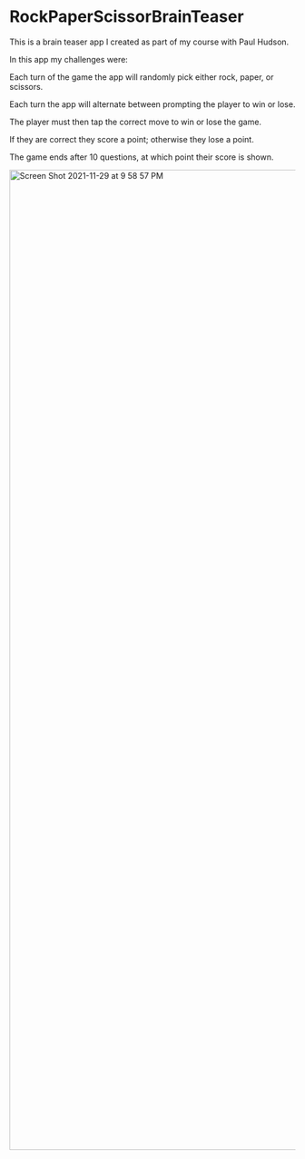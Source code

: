 # RockPaperScissorBrainTeaser
This is a brain teaser app I created as part of my course with Paul Hudson.

In this app my challenges were:

Each turn of the game the app will randomly pick either rock, paper, or scissors.

Each turn the app will alternate between prompting the player to win or lose.

The player must then tap the correct move to win or lose the game.

If they are correct they score a point; otherwise they lose a point.

The game ends after 10 questions, at which point their score is shown.

<img width="1728" alt="Screen Shot 2021-11-29 at 9 58 57 PM" src="https://user-images.githubusercontent.com/88692767/143977877-eda2298b-8791-422d-a948-5894aba59d27.png">

